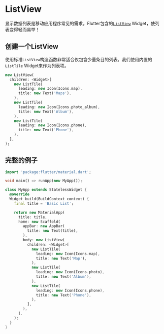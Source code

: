 # ListView

显示数据列表是移动应用程序常见的需求。Flutter包含的[`ListView`](https://docs.flutter.io/flutter/widgets/ListView-class.html) Widget，使列表变得轻而易举！

## 创建一个ListView

使用标准`ListView`构造函数非常适合仅包含少量条目的列表。我们使用内置的`ListTile` Widget来作为列表项。

```dart
new ListView(
  children: <Widget>[
    new ListTile(
      leading: new Icon(Icons.map),
      title: new Text('Maps'),
    ),
    new ListTile(
      leading: new Icon(Icons.photo_album),
      title: new Text('Album'),
    ),
    new ListTile(
      leading: new Icon(Icons.phone),
      title: new Text('Phone'),
    ),
  ],
);
```

## 完整的例子

```dart
import 'package:flutter/material.dart';

void main() => runApp(new MyApp());

class MyApp extends StatelessWidget {
  @override
  Widget build(BuildContext context) {
    final title = 'Basic List';

    return new MaterialApp(
      title: title,
      home: new Scaffold(
        appBar: new AppBar(
          title: new Text(title),
        ),
        body: new ListView(
          children: <Widget>[
            new ListTile(
              leading: new Icon(Icons.map),
              title: new Text('Map'),
            ),
            new ListTile(
              leading: new Icon(Icons.photo),
              title: new Text('Album'),
            ),
            new ListTile(
              leading: new Icon(Icons.phone),
              title: new Text('Phone'),
            ),
          ],
        ),
      ),
    );
  }
}
```
